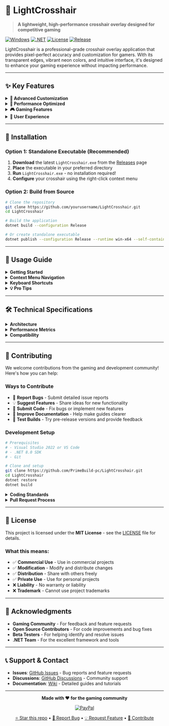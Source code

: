 # 🎯 LightCrosshair

> **A lightweight, high-performance crosshair overlay designed for competitive gaming**

[![Windows](https://img.shields.io/badge/Windows-10%2F11-blue?logo=windows&logoColor=white)](https://www.microsoft.com/windows)
[![.NET](https://img.shields.io/badge/.NET-8.0-purple?logo=dotnet&logoColor=white)](https://dotnet.microsoft.com/)
[![License](https://img.shields.io/badge/License-MIT-green.svg)](LICENSE)
[![Release](https://img.shields.io/badge/Release-Latest-brightgreen)](../../releases)

LightCrosshair is a professional-grade crosshair overlay application that provides pixel-perfect accuracy and customization for gamers. With its transparent edges, vibrant neon colors, and intuitive interface, it's designed to enhance your gaming experience without impacting performance.

---

## ✨ Key Features

<details>
  <summary><b>🎨 Advanced Customization</b></summary>
  <br>

- **Multiple Shapes**: Cross, Circle, Dot, Plus, X, and combined shapes
- **Vibrant Colors**: Neon cyan, electric red, neon green, and custom colors
- **Transparent Edges**: Clean appearance with no unwanted borders
- **Adjustable Thickness**: 1-10 pixel edge thickness control
- **Dynamic Sizing**: 5-100% size adjustment with 5% increments
</details>

<details>
  <summary><b>🚀 Performance Optimized</b></summary>
  <br>

- **&lt;1% CPU Usage**: Minimal impact during gaming sessions
- **Hardware Accelerated**: Leverages Windows' layered window optimizations
- **Smart Rendering**: Only redraws when changes are detected
- **Memory Efficient**: Optimized graphics object caching
</details>

<details>
  <summary><b>🎮 Gaming Features</b></summary>
  <br>

- **Pixel-Perfect Centering**: Mathematically precise positioning on all displays
- **Screen Recording Detection**: Auto-hide during streaming/recording
- **Multi-Monitor Support**: Works correctly on all display configurations
- **DPI Awareness**: Scales properly on high-DPI displays
</details>

<details>
  <summary><b>🔧 User Experience</b></summary>
  <br>

- **Persistent Context Menu**: Make multiple adjustments without menu closing
- **System Tray Integration**: Unobtrusive background operation
- **Profile Management**: Save and switch between multiple configurations
- **Hotkey Support**: Quick visibility toggle (Alt+X default)
</details>

---

## 🚀 Installation

### Option 1: Standalone Executable (Recommended)
1. **Download** the latest `LightCrosshair.exe` from the [Releases](../../releases) page
2. **Place** the executable in your preferred directory
3. **Run** `LightCrosshair.exe` - no installation required!
4. **Configure** your crosshair using the right-click context menu

### Option 2: Build from Source
```bash
# Clone the repository
git clone https://github.com/yourusername/LightCrosshair.git
cd LightCrosshair

# Build the application
dotnet build --configuration Release

# Or create standalone executable
dotnet publish --configuration Release --runtime win-x64 --self-contained true /p:PublishSingleFile=true
```

---

## 🎯 Usage Guide

<details>
  <summary><b>Getting Started</b></summary>
  <br>

1. **Launch** the application - a neon cyan cross will appear at screen center  
2. **Right-click** anywhere on screen to open the context menu  
3. **Customize** your crosshair using the menu options  
4. **Close Menu** when finished, or click outside to dismiss
</details>

<details>
  <summary><b>Context Menu Navigation</b></summary>
  <br>

- **Shape** → Choose from Cross, Circle, Dot, Plus, X, or combined shapes  
- **Size** → Adjust from 5% to 100% in 5% increments  
- **Thickness** → Set line thickness from 1–10 pixels  
- **Edge Color** → Choose color and thickness for borders  
- **Inner Color** → Set the main crosshair color  
- **Profiles** → Save, load, and manage multiple configurations
</details>

<details>
  <summary><b>Keyboard Shortcuts</b></summary>
  <br>

- `Alt + X` - Toggle crosshair visibility  
- `Escape` - Close context menu  
- Right-click - Open context menu
</details>

<details>
  <summary><b>💡 Pro Tips</b></summary>
  <br>

- Use **transparent edge color** for clean appearance  
- **Neon cyan** provides excellent visibility on all backgrounds  
- **15% size** with **5px thickness** works well for most games  
- Create separate profiles for different game types  
- Enable **"Hide during screen recording"** for streaming
</details>

---

## 🛠️ Technical Specifications

<details>
  <summary><b>Architecture</b></summary>
  <br>

- **Framework**: .NET 8.0 (Windows) Windows Forms
- **Graphics**: GDI+ with hardware acceleration
- **Rendering**: Optimized double-buffering with anti-aliasing
- **Threading**: Asynchronous operations for UI responsiveness
</details>

<details>
  <summary><b>Performance Metrics</b></summary>
  <br>

- **Startup Time**: &lt;500ms (ReadyToRun optimized)
- **Memory Usage**: ~50MB baseline, stable during operation
- **CPU Impact**: &lt;1% during idle gaming, &lt;2% during menu operations
- **Rendering Latency**: &lt;16ms (60+ FPS equivalent)
</details>

<details>
  <summary><b>Compatibility</b></summary>
  <br>

- **Windows Versions**: 10 (1809+), 11 (all versions)
- **Display Scaling**: 100%, 125%, 150%, 200% DPI scaling
- **Multi-Monitor**: Primary and secondary display support
- **Gaming Software**: Compatible with OBS, XSplit, Discord overlay
</details>

---

## 🤝 Contributing

We welcome contributions from the gaming and development community! Here's how you can help:

### **Ways to Contribute**
- 🐛 **Report Bugs** - Submit detailed issue reports
- 💡 **Suggest Features** - Share ideas for new functionality
- 🔧 **Submit Code** - Fix bugs or implement new features
- 📖 **Improve Documentation** - Help make guides clearer
- 🧪 **Test Builds** - Try pre-release versions and provide feedback

### **Development Setup**
```bash
# Prerequisites
# - Visual Studio 2022 or VS Code
# - .NET 8.0 SDK
# - Git

# Clone and setup
git clone https://github.com/PrimeBuild-pc/LightCrosshair.git
cd LightCrosshair
dotnet restore
dotnet build
```

<details>
  <summary><b>Coding Standards</b></summary>
  <br>

- Follow C# naming conventions  
- Add XML documentation for public methods  
- Include unit tests for new features  
- Maintain &lt;1% performance impact  
- Test on multiple Windows versions
</details>

<details>
  <summary><b>Pull Request Process</b></summary>
  <br>

1. Fork the repository  
2. Create a feature branch (`git checkout -b feature/amazing-feature`)  
3. Commit changes (`git commit -m 'Add amazing feature'`)  
4. Push to branch (`git push origin feature/amazing-feature`)  
5. Open a Pull Request with a detailed description
</details>

---

## 📄 License

This project is licensed under the **MIT License** - see the [LICENSE](LICENSE) file for details.

### **What this means:**
- ✅ **Commercial Use** - Use in commercial projects
- ✅ **Modification** - Modify and distribute changes
- ✅ **Distribution** - Share with others freely
- ✅ **Private Use** - Use for personal projects
- ❌ **Liability** - No warranty or liability
- ❌ **Trademark** - Cannot use project trademarks

---

## 🙏 Acknowledgments

- **Gaming Community** - For feedback and feature requests
- **Open Source Contributors** - For code improvements and bug fixes
- **Beta Testers** - For helping identify and resolve issues
- **.NET Team** - For the excellent framework and tools

---

## 📞 Support & Contact

- **Issues**: [GitHub Issues](../../issues) - Bug reports and feature requests
- **Discussions**: [GitHub Discussions](../../discussions) - Community support
- **Documentation**: [Wiki](../../wiki) - Detailed guides and tutorials

---

<div align="center">

**Made with ❤️ for the gaming community**

[![PayPal](https://img.shields.io/badge/Supporta%20su-PayPal-blue?logo=paypal)](https://paypal.me/PrimeBuildOfficial?country.x=IT&locale.x=it_IT)

[⭐ Star this repo](../../stargazers) • [🐛 Report Bug](../../issues) • [💡 Request Feature](../../issues) • [🤝 Contribute](../../pulls)

</div>
